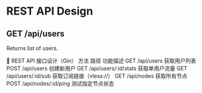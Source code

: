 # REST API Design

## GET /api/users
Returns list of users.


🔗 REST API 接口设计（Gin）
方法	路径	功能描述
GET	/api/users	获取用户列表
POST	/api/users	创建新用户
GET	/api/users/:id/stats	获取单用户流量
GET	/api/users/:id/sub	获取订阅链接（vless://）
GET	/api/nodes	获取所有节点
POST	/api/nodes/:id/ping	测试指定节点状态
